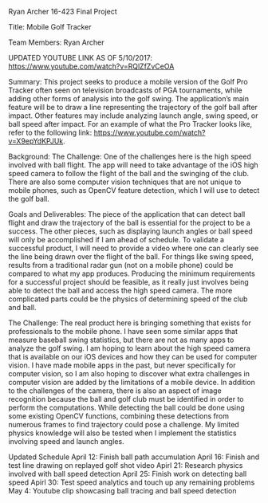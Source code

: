Ryan Archer 16-423 Final Project 

Title: Mobile Golf Tracker

Team Members: Ryan Archer

UPDATED YOUTUBE LINK AS OF 5/10/2017: https://www.youtube.com/watch?v=RQlZfZvCeOA

Summary: This project seeks to produce a mobile version of the Golf Pro Tracker often seen on television broadcasts of PGA tournaments, while adding other forms of analysis into the golf swing. The application’s main feature will be to draw a line representing the trajectory of the golf ball after impact. Other features may include analyzing launch angle, swing speed, or ball speed after impact. For an example of what the Pro Tracker looks like, refer to the following link: https://www.youtube.com/watch?v=X9epYdKPJUk. 

Background: 
The Challenge: One of the challenges here is the high speed involved with ball flight. The app will need to take advantage of the iOS high speed camera to follow the flight of the ball and the swinging of the club. There are also some computer vision techniques that are not unique to mobile phones, such as OpenCV feature detection, which I will use to detect the golf ball. 

Goals and Deliverables: The piece of the application that can detect ball flight and draw the trajectory of the ball is essential for the project to be a success. The other pieces, such as displaying launch angles or ball speed will only be accomplished if I am ahead of schedule. To validate a successful product, I will need to provide a video where one can clearly see the line being drawn over the flight of the ball. For things like swing speed, results from a traditional radar gun (not on a mobile phone) could be compared to what my app produces. Producing the minimum requirements for a successful project should be feasible, as it really just involves being able to detect the ball and access the high speed camera. The more complicated parts could be the physics of determining speed of the club and ball. 

The Challenge: The real product here is bringing something that exists for professionals to the mobile phone. I have seen some similar apps that measure baseball swing statistics, but there are not as many apps to analyze the golf swing. I am hoping to learn about the high speed camera that is available on our iOS devices and how they can be used for computer vision. I have made mobile apps in the past, but never specifically for computer vision, so I am also hoping to discover what extra challenges in computer vision are added by the limitations of a mobile device. In addition to the challenges of the camera, there is also an aspect of image recognition because the ball and golf club must be identified in order to perform the computations. While detecting the ball could be done using some existing OpenCV functions, combining these detections from numerous frames to find trajectory could pose a challenge. My limited physics knowledge will also be tested when I implement the statistics involving speed and launch angles. 

Updated Schedule
April 12: Finish ball path accumulation
April 16: Finish and test line drawing on replayed golf shot video
Apirl 21: Research physics involved with ball speed detection
April 25: Finish work on detecting ball speed
Apirl 30: Test speed analytics and touch up any remaining problems
May 4: Youtube clip showcasing ball tracing and ball speed detection
